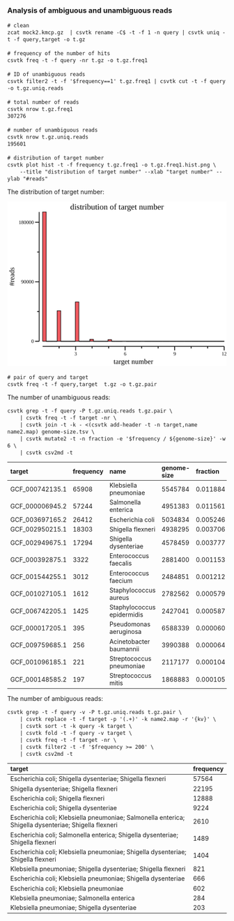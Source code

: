 ### Analysis of ambiguous and unambiguous reads
    
    # clean
    zcat mock2.kmcp.gz  | csvtk rename -C$ -t -f 1 -n query | csvtk uniq -t -f query,target -o t.gz
    
    # frequency of the number of hits
    csvtk freq -t -f query -nr t.gz -o t.gz.freq1
    
    # ID of unambiguous reads
    csvtk filter2 -t -f '$frequency==1' t.gz.freq1 | csvtk cut -t -f query -o t.gz.uniq.reads
        
    # total number of reads
    csvtk nrow t.gz.freq1
    307276
    
    # number of unambiguous reads
    csvtk nrow t.gz.uniq.reads
    195601
    
    # distribution of target number
    csvtk plot hist -t -f frequency t.gz.freq1 -o t.gz.freq1.hist.png \
        --title "distribution of target number" --xlab "target number" --ylab "#reads"
    
The distribution of target number:

![](t.gz.freq1.hist.png)
    
    # pair of query and target
    csvtk freq -t -f query,target  t.gz -o t.gz.pair
    
The number of unambiguous reads:

    csvtk grep -t -f query -P t.gz.uniq.reads t.gz.pair \
        | csvtk freq -t -f target -nr \
        | csvtk join -t -k - <(csvtk add-header -t -n target,name name2.map) genome-size.tsv \
        | csvtk mutate2 -t -n fraction -e '$frequency / ${genome-size}' -w 6 \
        | csvtk csv2md -t
        
|target         |frequency|name                      |genome-size|fraction|
|:--------------|:--------|:-------------------------|:----------|:-------|
|GCF_000742135.1|65908    |Klebsiella pneumoniae     |5545784    |0.011884|
|GCF_000006945.2|57244    |Salmonella enterica       |4951383    |0.011561|
|GCF_003697165.2|26412    |Escherichia coli          |5034834    |0.005246|
|GCF_002950215.1|18303    |Shigella flexneri         |4938295    |0.003706|
|GCF_002949675.1|17294    |Shigella dysenteriae      |4578459    |0.003777|
|GCF_000392875.1|3322     |Enterococcus faecalis     |2881400    |0.001153|
|GCF_001544255.1|3012     |Enterococcus faecium      |2484851    |0.001212|
|GCF_001027105.1|1612     |Staphylococcus aureus     |2782562    |0.000579|
|GCF_006742205.1|1425     |Staphylococcus epidermidis|2427041    |0.000587|
|GCF_000017205.1|395      |Pseudomonas aeruginosa    |6588339    |0.000060|
|GCF_009759685.1|256      |Acinetobacter baumannii   |3990388    |0.000064|
|GCF_001096185.1|221      |Streptococcus pneumoniae  |2117177    |0.000104|
|GCF_000148585.2|197      |Streptococcus mitis       |1868883    |0.000105|

The number of ambiguous reads:

    csvtk grep -t -f query -v -P t.gz.uniq.reads t.gz.pair \
        | csvtk replace -t -f target -p '(.+)' -k name2.map -r '{kv}' \
        | csvtk sort -t -k query -k target \
        | csvtk fold -t -f query -v target \
        | csvtk freq -t -f target -nr \
        | csvtk filter2 -t -f '$frequency >= 200' \
        | csvtk csv2md -t
        
|target                                                                                               |frequency|
|:----------------------------------------------------------------------------------------------------|:--------|
|Escherichia coli; Shigella dysenteriae; Shigella flexneri                                            |57564    |
|Shigella dysenteriae; Shigella flexneri                                                              |22195    |
|Escherichia coli; Shigella flexneri                                                                  |12888    |
|Escherichia coli; Shigella dysenteriae                                                               |9224     |
|Escherichia coli; Klebsiella pneumoniae; Salmonella enterica; Shigella dysenteriae; Shigella flexneri|2610     |
|Escherichia coli; Salmonella enterica; Shigella dysenteriae; Shigella flexneri                       |1489     |
|Escherichia coli; Klebsiella pneumoniae; Shigella dysenteriae; Shigella flexneri                     |1404     |
|Klebsiella pneumoniae; Shigella dysenteriae; Shigella flexneri                                       |821      |
|Escherichia coli; Klebsiella pneumoniae; Shigella dysenteriae                                        |666      |
|Escherichia coli; Klebsiella pneumoniae                                                              |602      |
|Klebsiella pneumoniae; Salmonella enterica                                                           |284      |
|Klebsiella pneumoniae; Shigella dysenteriae                                                          |203      |

